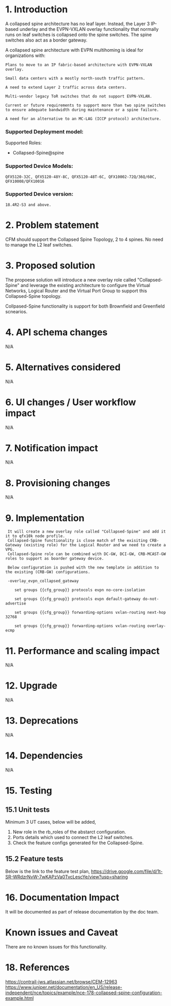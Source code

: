 # 1. Introduction
A collapsed spine architecture has no leaf layer. Instead, the Layer 3 IP-based underlay and the EVPN-VXLAN overlay functionality that normally runs on leaf switches is collapsed onto the spine switches. 
The spine switches also act as a border gateway.

A collapsed spine architecture with EVPN multihoming is ideal for organizations with:

    Plans to move to an IP fabric-based architecture with EVPN-VXLAN overlay.

    Small data centers with a mostly north-south traffic pattern.

    A need to extend Layer 2 traffic across data centers.

    Multi-vendor legacy ToR switches that do not support EVPN-VXLAN.

    Current or future requirements to support more than two spine switches to ensure adequate bandwidth during maintenance or a spine failure.

    A need for an alternative to an MC-LAG (ICCP protocol) architecture.

### Supported Deployment model:
Supported Roles:
- Collapsed-Spine@spine

### Supported Device Models:
    QFX5120-32C​, QFX5120-48Y-8C, QFX5120-48T-6C, QFX10002-72Q/36Q/60C, QFX10008/QFX10016​

### Supported Device version:
    18.4R2-S3 and above.

# 2. Problem statement
CFM should support the Collapsed Spine Topology, 2 to 4 spines.
No need to manage the L2 leaf switches.

# 3. Proposed solution
The propoese solution will introduce a new overlay role called "Collapsed-Spine" and leverage the existing architecture to configure the Virtual Networks, Logical Router and the Virtual Port Group to support this Collapsed-Spine topology.

Collpased-Spine functionality is support for both Brownfield and Greenfield scnearios.

# 4. API schema changes
N/A

# 5. Alternatives considered
N/A

# 6. UI changes / User workflow impact
N/A

# 7. Notification impact
N/A

# 8. Provisioning changes
N/A

# 9. Implementation
     It will create a new overlay role called "Collapsed-Spine" and add it it to qfx10k node profile.
     Collapsed-Spine functionality is close match of the exisiting CRB-Gateway (existing role) for the Logical Router and we need to create a VPG.
     Collapsed-Spine role can be combined with DC-GW, DCI-GW, CRB-MCAST-GW roles to support as boarder gateway device.

     Below configuration is pushed with the new template in addition to the existing (CRB-GW) configurations.
    
     -overlay_evpn_collapsed_gateway

        set groups {{cfg_group}} protocols evpn no-core-isolation

        set groups {{cfg_group}} protocols evpn default-gateway do-not-advertise

        set groups {{cfg_group}} forwarding-options vxlan-routing next-hop 32768

        set groups {{cfg_group}} forwarding-options vxlan-routing overlay-ecmp

# 11. Performance and scaling impact
N/A

# 12. Upgrade
N/A

# 13. Deprecations
N/A

# 14. Dependencies
N/A

# 15. Testing

## 15.1 Unit tests
Minimum 3 UT cases, below will be added,
1. New role in the rb_roles of the abstarct configuration.
2. Ports details which used to connect the L2 leaf switches.
3. Check the feature configs generated for the Collapsed-Spine.

## 15.2 Feature tests
Below is the link to the feature test plan,
https://drive.google.com/file/d/1t-SR-WRdzrNvW-7wKAPzVa0TvcLescYe/view?usp=sharing

# 16. Documentation Impact
It will be documented as part of release documentation by the doc team.

# Known issues and Caveat
There are no known issues for this functionality.

# 18. References
https://contrail-jws.atlassian.net/browse/CEM-12963
https://www.juniper.net/documentation/en_US/release-independent/nce/topics/example/nce-178-collapsed-spine-configuration-example.html
